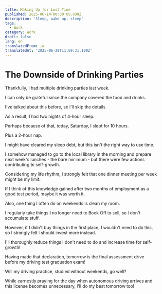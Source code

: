 ```yaml
---
title: Making Up for Lost Time
published: 2025-06-14T00:00:00.000Z
description: 'Sleep, wake up, sleep'
tags:
  - Work
category: Work
draft: false
lang: en
translatedFrom: ja
translatedAt: '2025-06-28T11:09:31.100Z'
---
```

# The Downside of Drinking Parties

Thankfully, I had multiple drinking parties last week.

I can only be grateful since the company covered the food and drinks.

I've talked about this before, so I'll skip the details.

As a result, I had two nights of 4-hour sleep.

Perhaps because of that, today, Saturday, I slept for 10 hours.

Plus a 2-hour nap.

I might have cleared my sleep debt, but this isn't the right way to use time.

I somehow managed to go to the local library in the morning and prepare next week's lunches - the bare minimum - but there were few actions contributing to self-growth.

Considering my life rhythm, I strongly felt that one dinner meeting per week might be my limit.

If I think of this knowledge gained after two months of employment as a good test period, maybe it was worth it.

Also, one thing I often do on weekends is clean my room.

I regularly take things I no longer need to Book Off to sell, so I don't accumulate stuff.

However, if I didn't buy things in the first place, I wouldn't need to do this, so I strongly felt I should invest more instead.

I'll thoroughly reduce things I don't need to do and increase time for self-growth!

Having made that declaration, tomorrow is the final assessment drive before my driving test graduation exam!

Will my driving practice, studied without weekends, go well?

While earnestly praying for the day when autonomous driving arrives and this license becomes unnecessary, I'll do my best tomorrow too!
